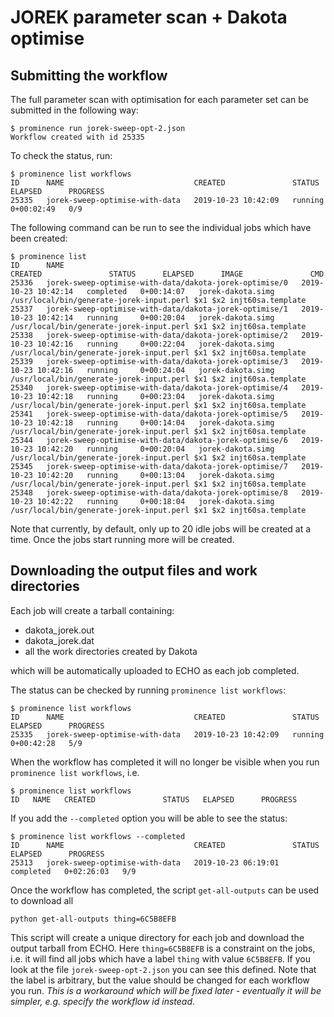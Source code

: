 # JOREK parameter scan + Dakota optimise

## Submitting the workflow
The full parameter scan with optimisation for each parameter set can be submitted in the following way:
```
$ prominence run jorek-sweep-opt-2.json
Workflow created with id 25335
```
To check the status, run:
```
$ prominence list workflows
ID      NAME                             CREATED               STATUS    ELAPSED      PROGRESS
25335   jorek-sweep-optimise-with-data   2019-10-23 10:42:09   running   0+00:02:49   0/9
```
The following command can be run to see the individual jobs which have been created:
```
$ prominence list
ID      NAME                                                     CREATED               STATUS      ELAPSED      IMAGE               CMD                                                               
25336   jorek-sweep-optimise-with-data/dakota-jorek-optimise/0   2019-10-23 10:42:14   completed   0+00:14:07   jorek-dakota.simg   /usr/local/bin/generate-jorek-input.perl $x1 $x2 injt60sa.template
25337   jorek-sweep-optimise-with-data/dakota-jorek-optimise/1   2019-10-23 10:42:14   running     0+00:20:04   jorek-dakota.simg   /usr/local/bin/generate-jorek-input.perl $x1 $x2 injt60sa.template
25338   jorek-sweep-optimise-with-data/dakota-jorek-optimise/2   2019-10-23 10:42:16   running     0+00:22:04   jorek-dakota.simg   /usr/local/bin/generate-jorek-input.perl $x1 $x2 injt60sa.template
25339   jorek-sweep-optimise-with-data/dakota-jorek-optimise/3   2019-10-23 10:42:16   running     0+00:24:04   jorek-dakota.simg   /usr/local/bin/generate-jorek-input.perl $x1 $x2 injt60sa.template
25340   jorek-sweep-optimise-with-data/dakota-jorek-optimise/4   2019-10-23 10:42:18   running     0+00:23:04   jorek-dakota.simg   /usr/local/bin/generate-jorek-input.perl $x1 $x2 injt60sa.template
25341   jorek-sweep-optimise-with-data/dakota-jorek-optimise/5   2019-10-23 10:42:18   running     0+00:14:04   jorek-dakota.simg   /usr/local/bin/generate-jorek-input.perl $x1 $x2 injt60sa.template
25344   jorek-sweep-optimise-with-data/dakota-jorek-optimise/6   2019-10-23 10:42:20   running     0+00:20:04   jorek-dakota.simg   /usr/local/bin/generate-jorek-input.perl $x1 $x2 injt60sa.template
25345   jorek-sweep-optimise-with-data/dakota-jorek-optimise/7   2019-10-23 10:42:20   running     0+00:13:04   jorek-dakota.simg   /usr/local/bin/generate-jorek-input.perl $x1 $x2 injt60sa.template
25348   jorek-sweep-optimise-with-data/dakota-jorek-optimise/8   2019-10-23 10:42:22   running     0+00:18:04   jorek-dakota.simg   /usr/local/bin/generate-jorek-input.perl $x1 $x2 injt60sa.template
```
Note that currently, by default, only up to 20 idle jobs will be created at a time. Once the jobs start running more will be created.

## Downloading the output files and work directories
Each job will create a tarball containing:
* dakota_jorek.out
* dakota_jorek.dat
* all the work directories created by Dakota

which will be automatically uploaded to ECHO as each job completed.

The status can be checked by running `prominence list workflows`:
```
$ prominence list workflows
ID      NAME                             CREATED               STATUS    ELAPSED      PROGRESS
25335   jorek-sweep-optimise-with-data   2019-10-23 10:42:09   running   0+00:42:28   5/9
```
When the workflow has completed it will no longer be visible when you run `prominence list workflows`, i.e.
```
$ prominence list workflows
ID   NAME   CREATED               STATUS   ELAPSED      PROGRESS
```
If you add the `--completed` option you will be able to see the status:
```
$ prominence list workflows --completed
ID      NAME                             CREATED               STATUS      ELAPSED      PROGRESS
25313   jorek-sweep-optimise-with-data   2019-10-23 06:19:01   completed   0+02:26:03   9/9
```

Once the workflow has completed, the script `get-all-outputs` can be used to download all
```
python get-all-outputs thing=6C5B8EFB
```
This script will create a unique directory for each job and download the output tarball from ECHO. Here `thing=6C5B8EFB` is a constraint on the jobs, i.e. it will find all jobs which have a label `thing` with value `6C5B8EFB`. If you look at the file `jorek-sweep-opt-2.json` you can see this defined. Note that the label is arbitrary, but the value should be changed for each workflow you run. *This is a workaround which will be fixed later - eventually it will be simpler, e.g. specify the workflow id instead*.


